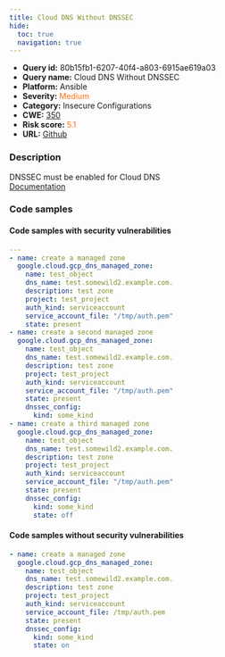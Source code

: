 ```yaml
---
title: Cloud DNS Without DNSSEC
hide:
  toc: true
  navigation: true
---
```


<style>
  .highlight .hll {
    background-color: #ff171742;
  }
  .md-content {
    max-width: 1100px;
    margin: 0 auto;
  }
</style>

-   **Query id:** 80b15fb1-6207-40f4-a803-6915ae619a03
-   **Query name:** Cloud DNS Without DNSSEC
-   **Platform:** Ansible
-   **Severity:** <span style="color:#ff7213">Medium</span>
-   **Category:** Insecure Configurations
-   **CWE:** <a href="https://cwe.mitre.org/data/definitions/350.html" onclick="newWindowOpenerSafe(event, 'https://cwe.mitre.org/data/definitions/350.html')">350</a>
-   **Risk score:** <span style="color:#ff7213">5.1</span>
-   **URL:** [Github](https://github.com/Checkmarx/kics/tree/master/assets/queries/ansible/gcp/cloud_dns_without_dnnsec)

### Description
DNSSEC must be enabled for Cloud DNS<br>
[Documentation](https://docs.ansible.com/ansible/latest/collections/google/cloud/gcp_dns_managed_zone_module.html#return-dnssecConfig/state)

### Code samples
#### Code samples with security vulnerabilities
```yaml title="Positive test num. 1 - yaml file" hl_lines="33 3 20"
---
- name: create a managed zone
  google.cloud.gcp_dns_managed_zone:
    name: test_object
    dns_name: test.somewild2.example.com.
    description: test zone
    project: test_project
    auth_kind: serviceaccount
    service_account_file: "/tmp/auth.pem"
    state: present
- name: create a second managed zone
  google.cloud.gcp_dns_managed_zone:
    name: test_object
    dns_name: test.somewild2.example.com.
    description: test zone
    project: test_project
    auth_kind: serviceaccount
    service_account_file: "/tmp/auth.pem"
    state: present
    dnssec_config:
      kind: some_kind
- name: create a third managed zone
  google.cloud.gcp_dns_managed_zone:
    name: test_object
    dns_name: test.somewild2.example.com.
    description: test zone
    project: test_project
    auth_kind: serviceaccount
    service_account_file: "/tmp/auth.pem"
    state: present
    dnssec_config:
      kind: some_kind
      state: off

```


#### Code samples without security vulnerabilities
```yaml title="Negative test num. 1 - yaml file"
- name: create a managed zone
  google.cloud.gcp_dns_managed_zone:
    name: test_object
    dns_name: test.somewild2.example.com.
    description: test zone
    project: test_project
    auth_kind: serviceaccount
    service_account_file: /tmp/auth.pem
    state: present
    dnssec_config:
      kind: some_kind
      state: on

```

